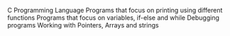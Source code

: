 C Programming Language
Programs that focus on printing using different functions
Programs that focus on variables, if-else and while
Debugging programs
Working with Pointers, Arrays and strings
